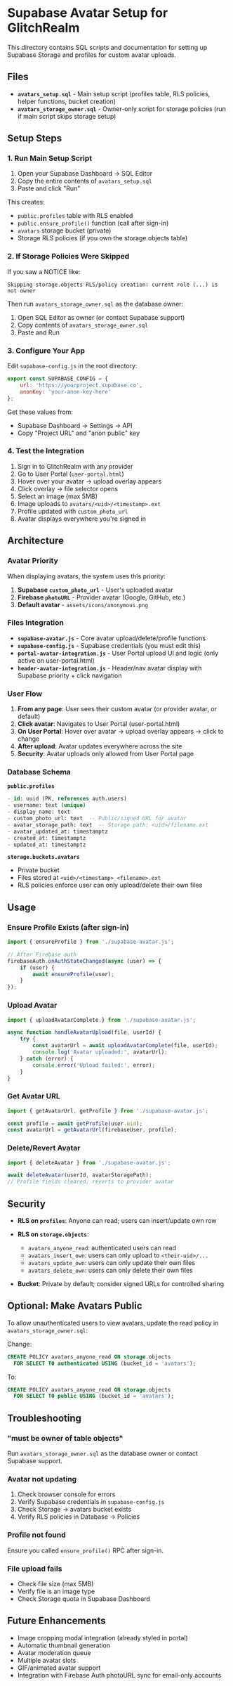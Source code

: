 # Supabase Avatar Setup for GlitchRealm

This directory contains SQL scripts and documentation for setting up Supabase Storage and profiles for custom avatar uploads.

## Files

- **`avatars_setup.sql`** - Main setup script (profiles table, RLS policies, helper functions, bucket creation)
- **`avatars_storage_owner.sql`** - Owner-only script for storage policies (run if main script skips storage setup)

## Setup Steps

### 1. Run Main Setup Script

1. Open your Supabase Dashboard → SQL Editor
2. Copy the entire contents of `avatars_setup.sql`
3. Paste and click "Run"

This creates:
- `public.profiles` table with RLS enabled
- `public.ensure_profile()` function (call after sign-in)
- `avatars` storage bucket (private)
- Storage RLS policies (if you own the storage.objects table)

### 2. If Storage Policies Were Skipped

If you saw a NOTICE like:
```
Skipping storage.objects RLS/policy creation: current role (...) is not owner
```

Then run `avatars_storage_owner.sql` as the database owner:
1. Open SQL Editor as owner (or contact Supabase support)
2. Copy contents of `avatars_storage_owner.sql`
3. Paste and Run

### 3. Configure Your App

Edit `supabase-config.js` in the root directory:

```javascript
export const SUPABASE_CONFIG = {
    url: 'https://yourproject.supabase.co',
    anonKey: 'your-anon-key-here'
};
```

Get these values from:
- Supabase Dashboard → Settings → API
- Copy "Project URL" and "anon public" key

### 4. Test the Integration

1. Sign in to GlitchRealm with any provider
2. Go to User Portal (`user-portal.html`)
3. Hover over your avatar → upload overlay appears
4. Click overlay → file selector opens
5. Select an image (max 5MB)
6. Image uploads to `avatars/<uid>/<timestamp>.ext`
7. Profile updated with `custom_photo_url`
8. Avatar displays everywhere you're signed in

## Architecture

### Avatar Priority

When displaying avatars, the system uses this priority:

1. **Supabase `custom_photo_url`** - User's uploaded avatar
2. **Firebase `photoURL`** - Provider avatar (Google, GitHub, etc.)
3. **Default avatar** - `assets/icons/anonymous.png`

### Files Integration

- **`supabase-avatar.js`** - Core avatar upload/delete/profile functions
- **`supabase-config.js`** - Supabase credentials (you must edit this)
- **`portal-avatar-integration.js`** - User Portal upload UI and logic (only active on user-portal.html)
- **`header-avatar-integration.js`** - Header/nav avatar display with Supabase priority + click navigation

### User Flow

1. **From any page**: User sees their custom avatar (or provider avatar, or default)
2. **Click avatar**: Navigates to User Portal (user-portal.html)
3. **On User Portal**: Hover over avatar → upload overlay appears → click to change
4. **After upload**: Avatar updates everywhere across the site
5. **Security**: Avatar uploads only allowed from User Portal page

### Database Schema

**`public.profiles`**
```sql
- id: uuid (PK, references auth.users)
- username: text (unique)
- display_name: text
- custom_photo_url: text  -- Public/signed URL for avatar
- avatar_storage_path: text  -- Storage path: <uid>/filename.ext
- avatar_updated_at: timestamptz
- created_at: timestamptz
- updated_at: timestamptz
```

**`storage.buckets.avatars`**
- Private bucket
- Files stored at `<uid>/<timestamp>_<filename>.ext`
- RLS policies enforce user can only upload/delete their own files

## Usage

### Ensure Profile Exists (after sign-in)

```javascript
import { ensureProfile } from './supabase-avatar.js';

// After Firebase auth
firebaseAuth.onAuthStateChanged(async (user) => {
    if (user) {
        await ensureProfile(user);
    }
});
```

### Upload Avatar

```javascript
import { uploadAvatarComplete } from './supabase-avatar.js';

async function handleAvatarUpload(file, userId) {
    try {
        const avatarUrl = await uploadAvatarComplete(file, userId);
        console.log('Avatar uploaded:', avatarUrl);
    } catch (error) {
        console.error('Upload failed:', error);
    }
}
```

### Get Avatar URL

```javascript
import { getAvatarUrl, getProfile } from './supabase-avatar.js';

const profile = await getProfile(user.uid);
const avatarUrl = getAvatarUrl(firebaseUser, profile);
```

### Delete/Revert Avatar

```javascript
import { deleteAvatar } from './supabase-avatar.js';

await deleteAvatar(userId, avatarStoragePath);
// Profile fields cleared, reverts to provider avatar
```

## Security

- **RLS on `profiles`**: Anyone can read; users can insert/update own row
- **RLS on `storage.objects`**:
  - `avatars_anyone_read`: authenticated users can read
  - `avatars_insert_own`: users can only upload to `<their-uid>/...`
  - `avatars_update_own`: users can only update their own files
  - `avatars_delete_own`: users can only delete their own files

- **Bucket**: Private by default; consider signed URLs for controlled sharing

## Optional: Make Avatars Public

To allow unauthenticated users to view avatars, update the read policy in `avatars_storage_owner.sql`:

Change:
```sql
CREATE POLICY avatars_anyone_read ON storage.objects
  FOR SELECT TO authenticated USING (bucket_id = 'avatars');
```

To:
```sql
CREATE POLICY avatars_anyone_read ON storage.objects
  FOR SELECT TO public USING (bucket_id = 'avatars');
```

## Troubleshooting

### "must be owner of table objects"
Run `avatars_storage_owner.sql` as the database owner or contact Supabase support.

### Avatar not updating
1. Check browser console for errors
2. Verify Supabase credentials in `supabase-config.js`
3. Check Storage → avatars bucket exists
4. Verify RLS policies in Database → Policies

### Profile not found
Ensure you called `ensure_profile()` RPC after sign-in.

### File upload fails
- Check file size (max 5MB)
- Verify file is an image type
- Check Storage quota in Supabase Dashboard

## Future Enhancements

- Image cropping modal integration (already styled in portal)
- Automatic thumbnail generation
- Avatar moderation queue
- Multiple avatar slots
- GIF/animated avatar support
- Integration with Firebase Auth photoURL sync for email-only accounts

